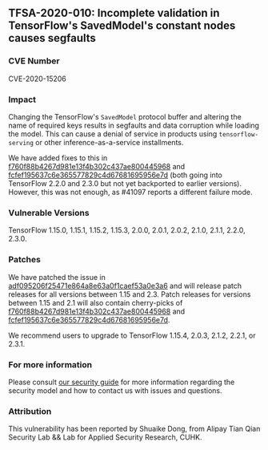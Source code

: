 ## TFSA-2020-010: Incomplete validation in TensorFlow's SavedModel's constant nodes causes segfaults

### CVE Number
CVE-2020-15206

### Impact
Changing the TensorFlow's `SavedModel` protocol buffer and altering the name of
required keys results in segfaults and data corruption while loading the model.
This can cause a denial of service in products using `tensorflow-serving` or
other inference-as-a-service installments.

We have added fixes to this in
[f760f88b4267d981e13f4b302c437ae800445968](https://github.com/tensorflow/tensorflow/commit/f760f88b4267d981e13f4b302c437ae800445968)
and
[fcfef195637c6e365577829c4d67681695956e7d](https://github.com/tensorflow/tensorflow/commit/fcfef195637c6e365577829c4d67681695956e7d)
(both going into TensorFlow 2.2.0 and 2.3.0 but not yet backported to earlier
versions). However, this was not enough, as #41097 reports a different failure
mode.

### Vulnerable Versions
TensorFlow 1.15.0, 1.15.1, 1.15.2, 1.15.3, 2.0.0, 2.0.1, 2.0.2, 2.1.0, 2.1.1,
2.2.0, 2.3.0.

### Patches
We have patched the issue in
[adf095206f25471e864a8e63a0f1caef53a0e3a6](https://github.com/tensorflow/tensorflow/commit/adf095206f25471e864a8e63a0f1caef53a0e3a6)
and will release patch releases for all versions between 1.15 and 2.3. Patch
releases for versions between 1.15 and 2.1 will also contain cherry-picks of
[f760f88b4267d981e13f4b302c437ae800445968](https://github.com/tensorflow/tensorflow/commit/f760f88b4267d981e13f4b302c437ae800445968)
and
[fcfef195637c6e365577829c4d67681695956e7d](https://github.com/tensorflow/tensorflow/commit/fcfef195637c6e365577829c4d67681695956e7d).

We recommend users to upgrade to TensorFlow 1.15.4, 2.0.3, 2.1.2, 2.2.1, or
2.3.1.

### For more information
Please consult [our security
guide](https://github.com/tensorflow/tensorflow/blob/master/SECURITY.md) for
more information regarding the security model and how to contact us with issues
and questions.

### Attribution
This vulnerability has been reported by Shuaike Dong, from Alipay Tian Qian
Security Lab && Lab for Applied Security Research, CUHK.
